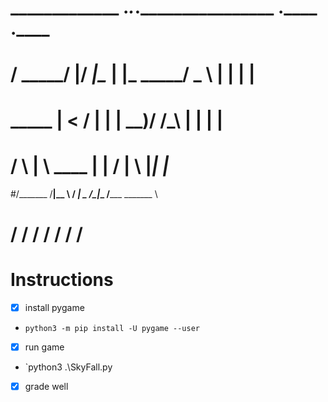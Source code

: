 #  _____________  __._____.___.________________  .____    .____     
# /   _____/    |/ _|\__  |   |\_   _____/  _  \ |    |   |    |    
# \_____  \|      <   /   |   | |    __)/  /_\  \|    |   |    |    
# /        \    |  \  \____   | |     \/    |    \    |___|    |___ 
#/_______  /____|__ \ / ______| \___  /\____|__  /_______ \_______ \
#        \/        \/ \/            \/         \/        \/       \/

# Instructions
 - [X] install pygame
 - `python3 -m pip install -U pygame --user`
 - [X] run game
 - `python3 .\SkyFall.py
 - [X] grade well